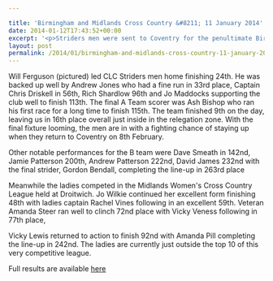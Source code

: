 ```yaml
---

title: 'Birmingham and Midlands Cross Country &#8211; 11 January 2014'
date: 2014-01-12T17:43:52+00:00
excerpt: '<p>Striders men were sent to Coventry for the penultimate Birmingham League fixture of the season, while the women headed to Droitwich in the Midland League......</p>'
layout: post
permalink: /2014/01/birmingham-and-midlands-cross-country-11-january-2014/
---
```

Will Ferguson (pictured) led CLC Striders men home finishing 24th. He was backed up well by Andrew Jones who had a fine run in 33rd place, Captain Chris Driskell in 56th, Rich Shardlow 96th and Jo Maddocks supporting the club well to finish 113th. The final A Team scorer was Ash Bishop who ran his first race for a long time to finish 115th. The team finished 9th on the day, leaving us in 16th place overall just inside in the relegation zone. With the final fixture looming, the men are in with a fighting chance of staying up when they return to Coventry on 8th February.

Other notable performances for the B team were Dave Smeath in 142nd, Jamie Patterson 200th, Andrew Patterson 222nd, David James 232nd with the final strider, Gordon Bendall, completing the line-up in 263rd place

Meanwhile the ladies competed in the Midlands Women's Cross Country League held at Droitwich. Jo Wilkie continued her excellent form finishing 48th with ladies captain Rachel Vines following in an excellent 59th. Veteran Amanda Steer ran well to clinch 72nd place with Vicky Veness following in 77th place, 

Vicky Lewis returned to action to finish 92nd with Amanda Pill completing the line-up in 242nd. The ladies are currently just outside the top 10 of this very competitive league.

Full results are available <a href="http://www.birminghamccleague.co.uk/images/stories/bdccl/articlepdfs/XC_League_Archive/2013-14/2014-01-11-Men-Div2-Ver1.pdf" target="_blank" rel="nofollow">here</a></p>
